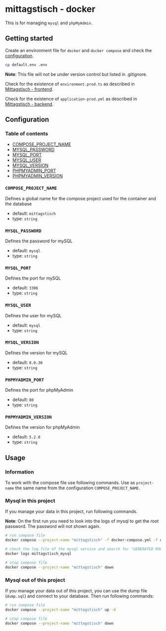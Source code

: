 # mittagstisch - docker

This is for managing `mysql` and `phpMyAdmin`.

## Getting started

Create an environment file for `docker` and `docker compose` and check the [configuration](#configuration).

```bash
cp default.env .env
```

**Note**: This file will not be under version control but listed in .gitignore.

Check for the existence of `environment.prod.ts` as described in [Mittagstisch - frontend](./frontend).

Check for the existence of `application-prod.yml` as described in [Mittagstisch - backend](./backend).

## Configuration

### Table of contents

* [COMPOSE_PROJECT_NAME](#compose_project_name)
* [MYSQL_PASSWORD](#mysql_password)
* [MYSQL_PORT](#mysql_port)
* [MYSQL_USER](#mysql_user)
* [MYSQL_VERSION](#mysql_version)
* [PHPMYADMIN_PORT](#phpmyadmin_port)
* [PHPMYADMIN_VERSION](#phpmyadmin_version)

### `COMPOSE_PROJECT_NAME`

Defines a global name for the compose project used for the container and the database

* default: `mittagstisch`
* type: `string`

### `MYSQL_PASSWORD`

Defines the password for mySQL

* default: `mysql`
* type: `string`

### `MYSQL_PORT`

Defines the port for mySQL

* default: `3306`
* type: `string`

### `MYSQL_USER`

Defines the user for mySQL

* default: `mysql`
* type: `string`

### `MYSQL_VERSION`

Defines the version for mySQL

* default: `8.0.30`
* type: `string`

### `PHPMYADMIN_PORT`

Defines the port for phpMyAdmin

* default: `80`
* type: `string`

### `PHPMYADMIN_VERSION`

Defines the version for phpMyAdmin

* default: `5.2.0`
* type: `string`

## Usage

### Information

To work with the compose file use following commands.
Use as `project-name` the same name from the configuration `COMPOSE_PROJECT_NAME`.

### Mysql in this project

If you manage your data in this project, run following commands.

**Note**: On the first run you need to look into the logs of mysql to get the root password.
The password will not shown again.

```bash
# run compose file
docker compose --project-name "mittagstisch" -f docker-compose.yml -f docker-compose-mysql.yml up -d

# check the log file of the mysql service and search for "GENERATED ROOT PASSWORD" and note this
docker logs mittagstisch_mysql

# stop compose file
docker compose --project-name "mittagstisch" down
```

### Mysql out of this project

If you manage your data out of this project, you can use the dump file (`dump.sql`) and connect to your database.
Then run following commands:

```bash
# run compose file
docker compose --project-name "mittagstisch" up -d

# stop compose file
docker compose --project-name "mittagstisch" down
```
